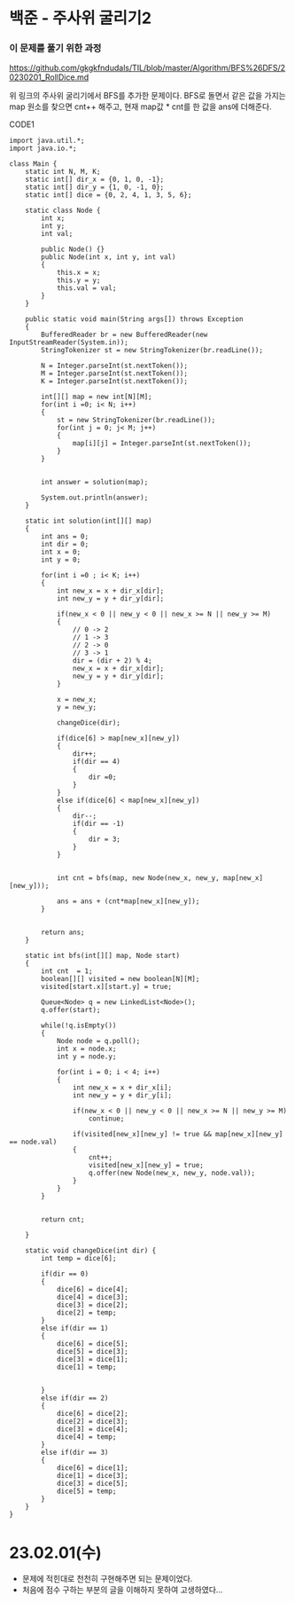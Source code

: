 # 백준 - 주사위 굴리기2

### 이 문제를 풀기 위한 과정
https://github.com/gkgkfndudals/TIL/blob/master/Algorithm/BFS%26DFS/20230201_RollDice.md

위 링크의 주사위 굴리기에서 BFS를 추가한 문제이다.
BFS로 돌면서 같은 값을 가지는 map 원소를 찾으면 cnt++ 해주고, 현재 map값 * cnt를 한 값을 ans에 더해준다.

CODE1

    import java.util.*;
    import java.io.*;

    class Main {
        static int N, M, K;
        static int[] dir_x = {0, 1, 0, -1};
        static int[] dir_y = {1, 0, -1, 0};
        static int[] dice = {0, 2, 4, 1, 3, 5, 6};
        
        static class Node {
            int x;
            int y;
            int val;
            
            public Node() {}
            public Node(int x, int y, int val)
            {
                this.x = x;
                this.y = y;
                this.val = val;
            }
        }
        
        public static void main(String args[]) throws Exception
        {
            BufferedReader br = new BufferedReader(new InputStreamReader(System.in));
            StringTokenizer st = new StringTokenizer(br.readLine());
            
            N = Integer.parseInt(st.nextToken());
            M = Integer.parseInt(st.nextToken());
            K = Integer.parseInt(st.nextToken());
            
            int[][] map = new int[N][M];
            for(int i =0; i< N; i++)
            {
                st = new StringTokenizer(br.readLine());
                for(int j = 0; j< M; j++)
                {
                    map[i][j] = Integer.parseInt(st.nextToken());
                }
            }
            
            
            int answer = solution(map);

            System.out.println(answer);
        }

        static int solution(int[][] map)
        {
            int ans = 0;
            int dir = 0;
            int x = 0;
            int y = 0;

            for(int i =0 ; i< K; i++)
            {
                int new_x = x + dir_x[dir];
                int new_y = y + dir_y[dir];

                if(new_x < 0 || new_y < 0 || new_x >= N || new_y >= M)
                {
                    // 0 -> 2
                    // 1 -> 3
                    // 2 -> 0
                    // 3 -> 1
                    dir = (dir + 2) % 4; 
                    new_x = x + dir_x[dir];
                    new_y = y + dir_y[dir];
                }

                x = new_x;
                y = new_y;

                changeDice(dir);

                if(dice[6] > map[new_x][new_y])
                {
                    dir++;
                    if(dir == 4)
                    {
                        dir =0;
                    }
                } 
                else if(dice[6] < map[new_x][new_y])
                {
                    dir--;
                    if(dir == -1)
                    {
                        dir = 3;
                    }
                } 
                
                
                int cnt = bfs(map, new Node(new_x, new_y, map[new_x][new_y]));

                ans = ans + (cnt*map[new_x][new_y]);
            }


            return ans;
        }

        static int bfs(int[][] map, Node start)
        {
            int cnt  = 1;
            boolean[][] visited = new boolean[N][M];
            visited[start.x][start.y] = true;
            
            Queue<Node> q = new LinkedList<Node>();
            q.offer(start);
            
            while(!q.isEmpty())
            {
                Node node = q.poll();
                int x = node.x;
                int y = node.y;
                
                for(int i = 0; i < 4; i++)
                {
                    int new_x = x + dir_x[i];
                    int new_y = y + dir_y[i];
                    
                    if(new_x < 0 || new_y < 0 || new_x >= N || new_y >= M)
                        continue;
                    
                    if(visited[new_x][new_y] != true && map[new_x][new_y] == node.val)
                    {
                        cnt++;
                        visited[new_x][new_y] = true;
                        q.offer(new Node(new_x, new_y, node.val));
                    }
                }
            }
            
        
            return cnt;
        
        }
        
        static void changeDice(int dir) {
            int temp = dice[6];

            if(dir == 0)
            {
                dice[6] = dice[4];
                dice[4] = dice[3];
                dice[3] = dice[2];
                dice[2] = temp;
            }
            else if(dir == 1)
            {
                dice[6] = dice[5];
                dice[5] = dice[3];
                dice[3] = dice[1];
                dice[1] = temp;
                
                
            }
            else if(dir == 2)
            {
                dice[6] = dice[2];
                dice[2] = dice[3];
                dice[3] = dice[4];
                dice[4] = temp;
            }
            else if(dir == 3)
            {
                dice[6] = dice[1];
                dice[1] = dice[3];
                dice[3] = dice[5];
                dice[5] = temp;
            }
        }
    }



# 23.02.01(수)
* 문제에 적힌대로 천천히 구현해주면 되는 문제이었다.
* 처음에 점수 구하는 부분의 글을 이해하지 못하여 고생하였다... 